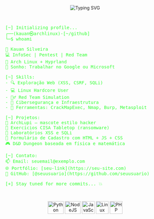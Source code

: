 <p align="center">
  <img src="https://readme-typing-svg.demolab.com?font=Fira+Code&weight=600&size=24&pause=1000&color=9B07C3&center=true&vCenter=true&width=750&lines=I'm+Kauan.+I'm+Cybersecurity+Enthusiast" alt="Typing SVG" />
</p>

<pre>
<span style="color:#33ff33">

[~] Initializing profile...
┌──(kauan㉿archlinux)-[~/github]
└─$ whoami

👤 Kauan Silveira  
💻 InfoSec | Pentest | Red Team  
🐧 Arch Linux + Hyprland  
🎯 Sonho: Trabalhar no Google ou Microsoft  

[~] Skills:
- 🔍 Exploração Web (XSS, CSRF, SQLi)
- 💻 Linux Hardcore User
- 🕵️‍♂️ Red Team Simulation
- 🧠 Cibersegurança e Infraestrutura
- 🧰 Ferramentas: CrackMapExec, Nmap, Burp, Metasploit

[~] Projetos:
📁 ArchLupi – mascote estilo hacker  
📄 Exercícios CISA Tabletop (ransomware)  
🧪 Laboratórios XSS e SQLi  
🧾 Formulário de Cadastro com HTML + JS + CSS  
🎮 D&D Dungeon baseada em física e matemática  

[~] Contato:
📫 Email: seuemail@exemplo.com  
🌐 Portfólio: [seu-link](https://seu-site.com)  
🐙 GitHub: [@seuusuario](https://github.com/seuusuario)  

[+] Stay tuned for more commits... 💥

</span>
</pre>

<p align="center">
  <img alt="Python" height="40" width="50" src="https://cdn.jsdelivr.net/gh/devicons/devicon/icons/python/python-plain.svg"/>
  <img alt="NodeJS" height="40" width="50" src="https://cdn.jsdelivr.net/gh/devicons/devicon/icons/nodejs/nodejs-plain.svg"/>
  <img alt="JavaScript" height="40" width="40" src="https://cdn.jsdelivr.net/gh/devicons/devicon/icons/javascript/javascript-original.svg"/>
  <img alt="Linux" height="40" width="40" src="https://img.icons8.com/color/48/000000/linux.png"/>
  <img alt="PHP" height="40" width="40" src="https://cdn.jsdelivr.net/gh/devicons/devicon/icons/php/php-original.svg"/>
</p>

